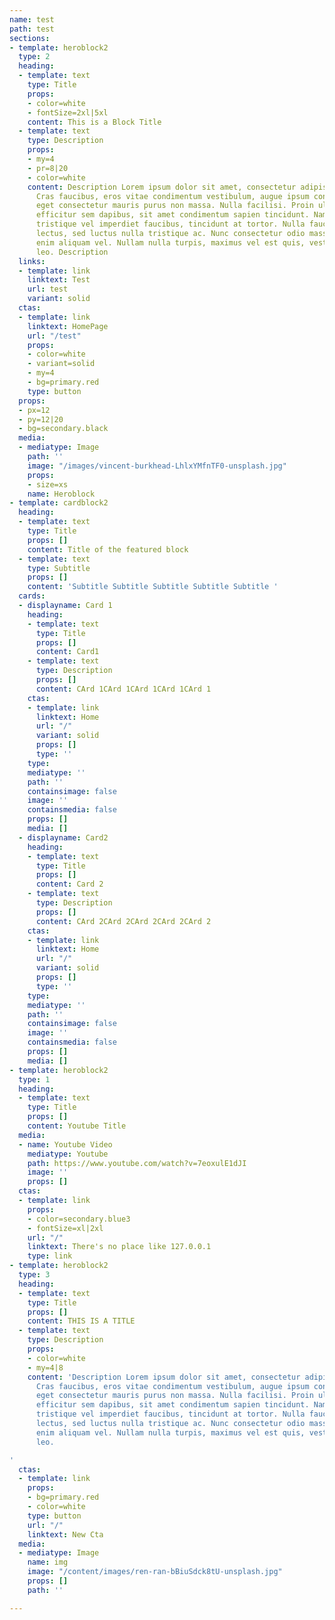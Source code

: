 ```yaml
---
name: test
path: test
sections:
- template: heroblock2
  type: 2
  heading:
  - template: text
    type: Title
    props:
    - color=white
    - fontSize=2xl|5xl
    content: This is a Block Title
  - template: text
    type: Description
    props:
    - my=4
    - pr=8|20
    - color=white
    content: Description Lorem ipsum dolor sit amet, consectetur adipiscing elit.
      Cras faucibus, eros vitae condimentum vestibulum, augue ipsum congue augue,
      eget consectetur mauris purus non massa. Nulla facilisi. Proin ullamcorper libero
      efficitur sem dapibus, sit amet condimentum sapien tincidunt. Nam felis sem,
      tristique vel imperdiet faucibus, tincidunt at tortor. Nulla faucibus tincidunt
      lectus, sed luctus nulla tristique ac. Nunc consectetur odio massa, eu molestie
      enim aliquam vel. Nullam nulla turpis, maximus vel est quis, vestibulum dictum
      leo. Description
  links:
  - template: link
    linktext: Test
    url: test
    variant: solid
  ctas:
  - template: link
    linktext: HomePage
    url: "/test"
    props:
    - color=white
    - variant=solid
    - my=4
    - bg=primary.red
    type: button
  props:
  - px=12
  - py=12|20
  - bg=secondary.black
  media:
  - mediatype: Image
    path: ''
    image: "/images/vincent-burkhead-LhlxYMfnTF0-unsplash.jpg"
    props:
    - size=xs
    name: Heroblock
- template: cardblock2
  heading:
  - template: text
    type: Title
    props: []
    content: Title of the featured block
  - template: text
    type: Subtitle
    props: []
    content: 'Subtitle Subtitle Subtitle Subtitle Subtitle '
  cards:
  - displayname: Card 1
    heading:
    - template: text
      type: Title
      props: []
      content: Card1
    - template: text
      type: Description
      props: []
      content: CArd 1CArd 1CArd 1CArd 1CArd 1
    ctas:
    - template: link
      linktext: Home
      url: "/"
      variant: solid
      props: []
      type: ''
    type: 
    mediatype: ''
    path: ''
    containsimage: false
    image: ''
    containsmedia: false
    props: []
    media: []
  - displayname: Card2
    heading:
    - template: text
      type: Title
      props: []
      content: Card 2
    - template: text
      type: Description
      props: []
      content: CArd 2CArd 2CArd 2CArd 2CArd 2
    ctas:
    - template: link
      linktext: Home
      url: "/"
      variant: solid
      props: []
      type: ''
    type: 
    mediatype: ''
    path: ''
    containsimage: false
    image: ''
    containsmedia: false
    props: []
    media: []
- template: heroblock2
  type: 1
  heading:
  - template: text
    type: Title
    props: []
    content: Youtube Title
  media:
  - name: Youtube Video
    mediatype: Youtube
    path: https://www.youtube.com/watch?v=7eoxulE1dJI
    image: ''
    props: []
  ctas:
  - template: link
    props:
    - color=secondary.blue3
    - fontSize=xl|2xl
    url: "/"
    linktext: There's no place like 127.0.0.1
    type: link
- template: heroblock2
  type: 3
  heading:
  - template: text
    type: Title
    props: []
    content: THIS IS A TITLE
  - template: text
    type: Description
    props:
    - color=white
    - my=4|8
    content: 'Description Lorem ipsum dolor sit amet, consectetur adipiscing elit.
      Cras faucibus, eros vitae condimentum vestibulum, augue ipsum congue augue,
      eget consectetur mauris purus non massa. Nulla facilisi. Proin ullamcorper libero
      efficitur sem dapibus, sit amet condimentum sapien tincidunt. Nam felis sem,
      tristique vel imperdiet faucibus, tincidunt at tortor. Nulla faucibus tincidunt
      lectus, sed luctus nulla tristique ac. Nunc consectetur odio massa, eu molestie
      enim aliquam vel. Nullam nulla turpis, maximus vel est quis, vestibulum dictum
      leo.

'
  ctas:
  - template: link
    props:
    - bg=primary.red
    - color=white
    type: button
    url: "/"
    linktext: New Cta
  media:
  - mediatype: Image
    name: img
    image: "/content/images/ren-ran-bBiuSdck8tU-unsplash.jpg"
    props: []
    path: ''

---
```

